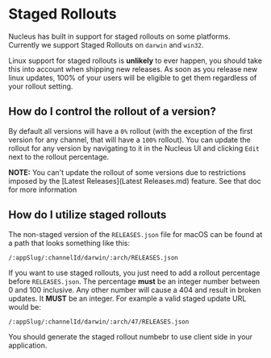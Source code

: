 # Staged Rollouts

Nucleus has built in support for staged rollouts on some platforms. Currently
we support Staged Rollouts on `darwin` and `win32`.

Linux support for staged rollouts is **unlikely** to ever happen, you should
take this into account when shipping new releases.  As soon as you release
new linux updates, 100% of your users will be eligible to get them regardless
of your rollout setting.

## How do I control the rollout of a version?

By default all versions will have a `0%` rollout (with the exception of the
first version for any channel, that will have a `100%` rollout).  You can
update the rollout for any version by navigating to it in the Nucleus UI
and clicking `Edit` next to the rollout percentage.

**NOTE:** You can't update the rollout of some versions due to restrictions
imposed by the [Latest Releases](Latest Releases.md) feature.  See that doc
for more information

## How do I utilize staged rollouts

The non-staged version of the `RELEASES.json` file for macOS can be found at a
path that looks something like this:

```
/:appSlug/:channelId/darwin/:arch/RELEASES.json
```

If you want to use staged rollouts, you just need to add a rollout percentage
before `RELEASES.json`.  The percentage **must** be an integer number between
0 and 100 inclusive.  Any other number will cause a 404 and result in broken
updates.  It **MUST** be an integer.  For example a valid staged update URL
would be:

```
/:appSlug/:channelId/darwin/:arch/47/RELEASES.json
```

You should generate the staged rollout numbebr to use client side in your
application.